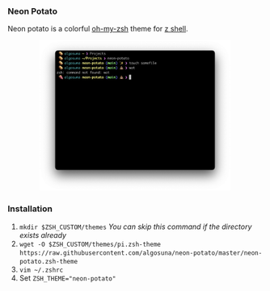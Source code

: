 ### Neon Potato
Neon potato is a colorful [oh-my-zsh](https://ohmyz.sh) theme for [z shell](https://www.zsh.org/).

<p align="center">
  <img src="demo.png" alt="neon potato demo" width="75%">
</p>

### Installation
1. `mkdir $ZSH_CUSTOM/themes` _You can skip this command if the directory exists already_
2. `wget -O $ZSH_CUSTOM/themes/pi.zsh-theme https://raw.githubusercontent.com/algosuna/neon-potato/master/neon-potato.zsh-theme`
3. `vim ~/.zshrc`
4. Set `ZSH_THEME="neon-potato"`
